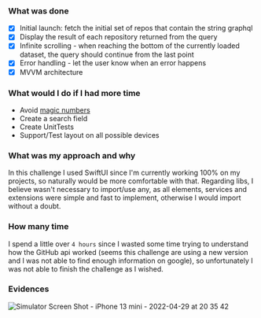 ### What was done
- [x] Initial launch: fetch the initial set of repos that contain the string graphql
- [x] Display the result of each repository returned from the query
- [x] Infinite scrolling - when reaching the bottom of the currently loaded dataset, the query should continue from the last point
- [x] Error handling - let the user know when an error happens
- [x] MVVM architecture

### What would I do if I had more time
- Avoid [magic numbers](https://ashley-oldham.medium.com/avoiding-magic-numbers-7f2721b20402)
- Create a search field
- Create UnitTests
- Support/Test layout on all possible devices

### What was my approach and why
In this challenge I used SwiftUI since I'm currently working 100% on my projects, so naturally would be more comfortable with that. Regarding libs, I believe wasn't necessary to import/use any, as all elements, services and extensions were simple and fast to implement, otherwise I would import without a doubt.

### How many time 
I spend a little over `4 hours` since I wasted some time trying to understand how the GitHub api worked (seems this challenge are using a new version and I was not able to find enough information on google), so unfortunately I was not able to finish the challenge as I wished.

### Evidences
![Simulator Screen Shot - iPhone 13 mini - 2022-04-29 at 20 35 42](https://user-images.githubusercontent.com/3719474/166080874-f2e301f8-b00b-42eb-b74f-42964271fe2b.png)

